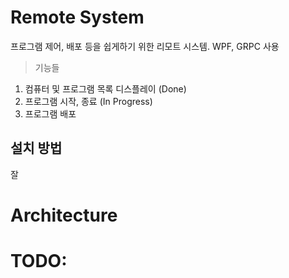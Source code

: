 # Remote System
프로그램 제어, 배포 등을 쉽게하기 위한 리모트 시스템. WPF, GRPC 사용
> 기능들
1. 컴퓨터 및 프로그램 목록 디스플레이 (Done)
2. 프로그램 시작, 종료 (In Progress)
3. 프로그램 배포

## 설치 방법
잘

# Architecture


# TODO:



